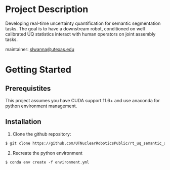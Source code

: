 # Project Description

Developing real-time uncertainty quantification for semantic segmentation tasks. The goal is to have a downstream robot, conditioned on well calibrated UQ statistics interact with human operators on joint assembly tasks.

maintainer: slwanna@utexas.edu


# Getting Started

## Prerequistites

This project assumes you have CUDA support 11.6+ and use anaconda for python environment management.

## Installation

1. Clone the github repository:
```bash
$ git clone https://github.com/UTNuclearRoboticsPublic/rt_uq_semantic_segmentation
```
2. Recreate the python environment
```
$ conda env create -f environment.yml
```


